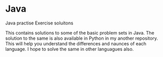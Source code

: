 # Java
Java practise Exercise soluitons

This contains solutions to some of the basic problem sets in Java. The solution to the same is also
available in Python in my another repository. This will help you understand the differences and naunces 
of each language. I hope to solve the same in other languagues also. 
